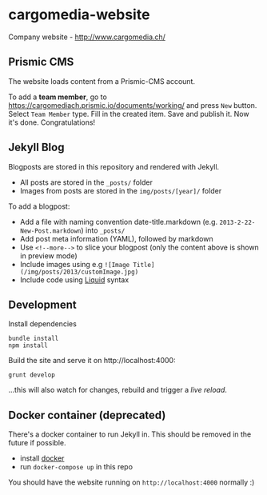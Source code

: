 cargomedia-website
==================

Company website - http://www.cargomedia.ch/

Prismic CMS
-----------

The website loads content from a Prismic-CMS account.

To add a **team member**, go to https://cargomediach.prismic.io/documents/working/ and press `New` button. Select `Team Member` type. Fill in the created item. Save and publish it. Now it's done. Congratulations!

Jekyll Blog
-----------

Blogposts are stored in this repository and rendered with Jekyll.

- All posts are stored in the `_posts/` folder
- Images from posts are stored in the `img/posts/[year]/` folder

To add a blogpost:
- Add a file with naming convention date-title.markdown (e.g. `2013-2-22-New-Post.markdown`) into `_posts/`
- Add post meta information (YAML), followed by markdown
- Use `<!--more-->` to slice your blogpost (only the content above is shown in preview mode)
- Include images using e.g `![Image Title](/img/posts/2013/customImage.jpg)`
- Include code using [Liquid](http://docs.shopify.com/themes/liquid-basics) syntax

Development
-----------

Install dependencies
```
bundle install
npm install
```

Build the site and serve it on http://localhost:4000:
```
grunt develop
```
…this will also watch for changes, rebuild and trigger a *live reload*.

Docker container (deprecated)
-----------------------------

There's a docker container to run Jekyll in.
This should be removed in the future if possible.

- install [docker](https://docs.docker.com/engine/installation/)
- run `docker-compose up` in this repo

You should have the website running on `http://localhost:4000` normally :)
